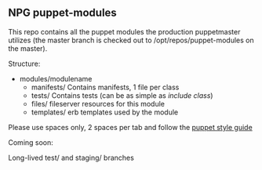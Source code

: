 NPG puppet-modules
--
This repo contains all the puppet modules the production puppetmaster utilizes (the master branch is checked out to /opt/repos/puppet-modules on the master).

Structure:

* modules/modulename
  * manifests/  Contains manifests, 1 file per class
  * tests/      Contains tests (can be as simple as *include class*)
  * files/      fileserver resources for this module
  * templates/  erb templates used by the module

Please use spaces only, 2 spaces per tab and follow the [puppet style guide](http://docs.puppetlabs.com/guides/style_guide.html)

Coming soon:

Long-lived test/ and staging/ branches
